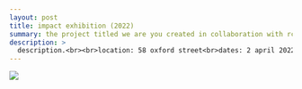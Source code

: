 ```yaml
---
layout: post
title: impact exhibition (2022)
summary: the project titled we are you created in collaboration with rca student miyuki oka was first displayed at the grantham art prize exhibition in 2019
description: >
  description.<br><br>location: 58 oxford street<br>dates: 2 april 2022<br>project: augex
---
```


<div class="slideshow-container">
<img src="https://bsbiro.github.io/exh7.jpg">
</div>
